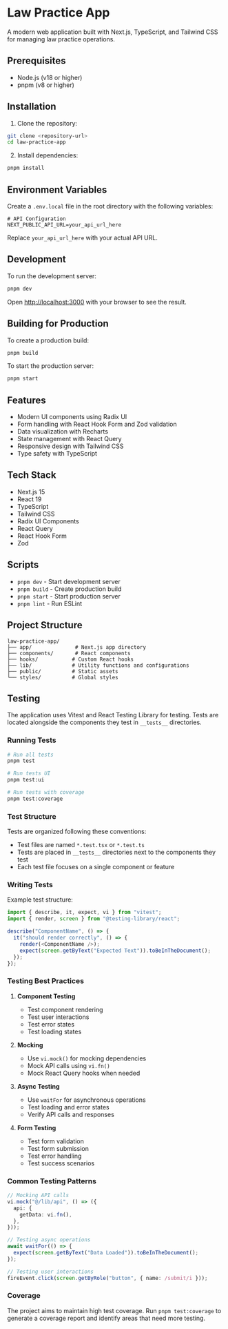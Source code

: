 # Law Practice App

A modern web application built with Next.js, TypeScript, and Tailwind CSS for managing law practice operations.

## Prerequisites

- Node.js (v18 or higher)
- pnpm (v8 or higher)

## Installation

1. Clone the repository:

```bash
git clone <repository-url>
cd law-practice-app
```

2. Install dependencies:

```bash
pnpm install
```

## Environment Variables

Create a `.env.local` file in the root directory with the following variables:

```env
# API Configuration
NEXT_PUBLIC_API_URL=your_api_url_here
```

Replace `your_api_url_here` with your actual API URL.

## Development

To run the development server:

```bash
pnpm dev
```

Open [http://localhost:3000](http://localhost:3000) with your browser to see the result.

## Building for Production

To create a production build:

```bash
pnpm build
```

To start the production server:

```bash
pnpm start
```

## Features

- Modern UI components using Radix UI
- Form handling with React Hook Form and Zod validation
- Data visualization with Recharts
- State management with React Query
- Responsive design with Tailwind CSS
- Type safety with TypeScript

## Tech Stack

- Next.js 15
- React 19
- TypeScript
- Tailwind CSS
- Radix UI Components
- React Query
- React Hook Form
- Zod

## Scripts

- `pnpm dev` - Start development server
- `pnpm build` - Create production build
- `pnpm start` - Start production server
- `pnpm lint` - Run ESLint

## Project Structure

```
law-practice-app/
├── app/              # Next.js app directory
├── components/       # React components
├── hooks/           # Custom React hooks
├── lib/             # Utility functions and configurations
├── public/          # Static assets
└── styles/          # Global styles
```

## Testing

The application uses Vitest and React Testing Library for testing. Tests are located alongside the components they test in `__tests__` directories.

### Running Tests

```bash
# Run all tests
pnpm test

# Run tests UI
pnpm test:ui

# Run tests with coverage
pnpm test:coverage
```

### Test Structure

Tests are organized following these conventions:

- Test files are named `*.test.tsx` or `*.test.ts`
- Tests are placed in `__tests__` directories next to the components they test
- Each test file focuses on a single component or feature

### Writing Tests

Example test structure:

```typescript
import { describe, it, expect, vi } from "vitest";
import { render, screen } from "@testing-library/react";

describe("ComponentName", () => {
  it("should render correctly", () => {
    render(<ComponentName />);
    expect(screen.getByText("Expected Text")).toBeInTheDocument();
  });
});
```

### Testing Best Practices

1. **Component Testing**

   - Test component rendering
   - Test user interactions
   - Test error states
   - Test loading states

2. **Mocking**

   - Use `vi.mock()` for mocking dependencies
   - Mock API calls using `vi.fn()`
   - Mock React Query hooks when needed

3. **Async Testing**

   - Use `waitFor` for asynchronous operations
   - Test loading and error states
   - Verify API calls and responses

4. **Form Testing**
   - Test form validation
   - Test form submission
   - Test error handling
   - Test success scenarios

### Common Testing Patterns

```typescript
// Mocking API calls
vi.mock("@/lib/api", () => ({
  api: {
    getData: vi.fn(),
  },
}));

// Testing async operations
await waitFor(() => {
  expect(screen.getByText("Data Loaded")).toBeInTheDocument();
});

// Testing user interactions
fireEvent.click(screen.getByRole("button", { name: /submit/i }));
```

### Coverage

The project aims to maintain high test coverage. Run `pnpm test:coverage` to generate a coverage report and identify areas that need more testing.
